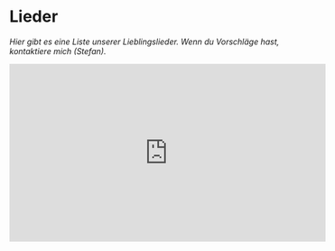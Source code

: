 # Lieder

_Hier gibt es eine Liste unserer Lieblingslieder. Wenn du Vorschläge hast, kontaktiere mich (Stefan)._

<div class="video-container">
<iframe width="560" height="315" src="https://www.youtube-nocookie.com/embed/FC2yR0GPb7g?rel=0" frameborder="0" allow="autoplay; encrypted-media" allowfullscreen></iframe>
</div>
